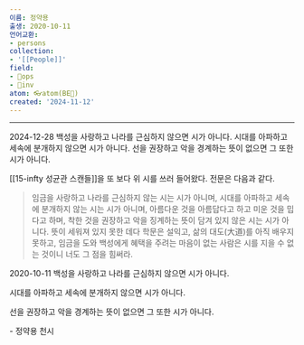 ```yaml
---
이름: 정약용
출생: 2020-10-11
언어교환:
- persons
collection:
- '[[People]]'
field:
- 🐙ops
- 🐢inv
atom: 👓atom(BE🔄)
created: '2024-11-12'
---
```


---

2024-12-28
백성을 사랑하고 나라를 근심하지 않으면 시가 아니다. 시대를 아파하고 세속에 분개하지 않으면 시가 아니다. 선을 권장하고 악을 경계하는 뜻이 없으면 그 또한 시가 아니다.

[[15-infty 성균관 스캔들]]을 또 보다 위 시를 쓰러 들어왔다. 전문은 다음과 같다.

> 임금을 사랑하고 나라를 근심하지 않는 시는 시가 아니며, 시대를 아파하고 세속에 분개하지 않는 시는 시가 아니며, 아름다운 것을 아름답다고 하고 미운 것을 밉다고 하며, 착한 것을 권장하고 악을 징계하는 뜻이 담겨 있지 않은 시는 시가 아니다. 뜻이 세워져 있지 못한 데다 학문은 설익고, 삶의 대도(大道)를 아직 배우지 못하고, 임금을 도와 백성에게 혜택을 주려는 마음이 없는 사람은 시를 지을 수 없는 것이니 너도 그 점을 힘써라.


2020-10-11
백성을 사랑하고 나라를 근심하지 않으면 시가 아니다.

시대를 아파하고 세속에 분개하지 않으면 시가 아니다.

선을 권장하고 악을 경계하는 뜻이 없으면 그 또한 시가 아니다.

\- 정약용 천시
